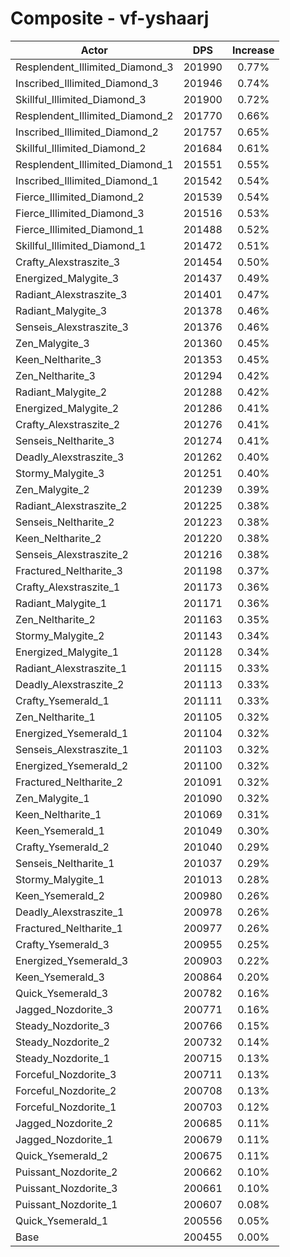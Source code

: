 # Composite - vf-yshaarj
| Actor | DPS | Increase |
|---|:---:|:---:|
|Resplendent_Illimited_Diamond_3|201990|0.77%|
|Inscribed_Illimited_Diamond_3|201946|0.74%|
|Skillful_Illimited_Diamond_3|201900|0.72%|
|Resplendent_Illimited_Diamond_2|201770|0.66%|
|Inscribed_Illimited_Diamond_2|201757|0.65%|
|Skillful_Illimited_Diamond_2|201684|0.61%|
|Resplendent_Illimited_Diamond_1|201551|0.55%|
|Inscribed_Illimited_Diamond_1|201542|0.54%|
|Fierce_Illimited_Diamond_2|201539|0.54%|
|Fierce_Illimited_Diamond_3|201516|0.53%|
|Fierce_Illimited_Diamond_1|201488|0.52%|
|Skillful_Illimited_Diamond_1|201472|0.51%|
|Crafty_Alexstraszite_3|201454|0.50%|
|Energized_Malygite_3|201437|0.49%|
|Radiant_Alexstraszite_3|201401|0.47%|
|Radiant_Malygite_3|201378|0.46%|
|Senseis_Alexstraszite_3|201376|0.46%|
|Zen_Malygite_3|201360|0.45%|
|Keen_Neltharite_3|201353|0.45%|
|Zen_Neltharite_3|201294|0.42%|
|Radiant_Malygite_2|201288|0.42%|
|Energized_Malygite_2|201286|0.41%|
|Crafty_Alexstraszite_2|201276|0.41%|
|Senseis_Neltharite_3|201274|0.41%|
|Deadly_Alexstraszite_3|201262|0.40%|
|Stormy_Malygite_3|201251|0.40%|
|Zen_Malygite_2|201239|0.39%|
|Radiant_Alexstraszite_2|201225|0.38%|
|Senseis_Neltharite_2|201223|0.38%|
|Keen_Neltharite_2|201220|0.38%|
|Senseis_Alexstraszite_2|201216|0.38%|
|Fractured_Neltharite_3|201198|0.37%|
|Crafty_Alexstraszite_1|201173|0.36%|
|Radiant_Malygite_1|201171|0.36%|
|Zen_Neltharite_2|201163|0.35%|
|Stormy_Malygite_2|201143|0.34%|
|Energized_Malygite_1|201128|0.34%|
|Radiant_Alexstraszite_1|201115|0.33%|
|Deadly_Alexstraszite_2|201113|0.33%|
|Crafty_Ysemerald_1|201111|0.33%|
|Zen_Neltharite_1|201105|0.32%|
|Energized_Ysemerald_1|201104|0.32%|
|Senseis_Alexstraszite_1|201103|0.32%|
|Energized_Ysemerald_2|201100|0.32%|
|Fractured_Neltharite_2|201091|0.32%|
|Zen_Malygite_1|201090|0.32%|
|Keen_Neltharite_1|201069|0.31%|
|Keen_Ysemerald_1|201049|0.30%|
|Crafty_Ysemerald_2|201040|0.29%|
|Senseis_Neltharite_1|201037|0.29%|
|Stormy_Malygite_1|201013|0.28%|
|Keen_Ysemerald_2|200980|0.26%|
|Deadly_Alexstraszite_1|200978|0.26%|
|Fractured_Neltharite_1|200977|0.26%|
|Crafty_Ysemerald_3|200955|0.25%|
|Energized_Ysemerald_3|200903|0.22%|
|Keen_Ysemerald_3|200864|0.20%|
|Quick_Ysemerald_3|200782|0.16%|
|Jagged_Nozdorite_3|200771|0.16%|
|Steady_Nozdorite_3|200766|0.15%|
|Steady_Nozdorite_2|200732|0.14%|
|Steady_Nozdorite_1|200715|0.13%|
|Forceful_Nozdorite_3|200711|0.13%|
|Forceful_Nozdorite_2|200708|0.13%|
|Forceful_Nozdorite_1|200703|0.12%|
|Jagged_Nozdorite_2|200685|0.11%|
|Jagged_Nozdorite_1|200679|0.11%|
|Quick_Ysemerald_2|200675|0.11%|
|Puissant_Nozdorite_2|200662|0.10%|
|Puissant_Nozdorite_3|200661|0.10%|
|Puissant_Nozdorite_1|200607|0.08%|
|Quick_Ysemerald_1|200556|0.05%|
|Base|200455|0.00%|
